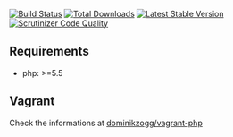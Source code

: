 [![Build Status](https://api.travis-ci.org/dominikzogg/energycalculator.png?branch=master)](https://travis-ci.org/dominikzogg/energycalculator)
[![Total Downloads](https://poser.pugx.org/dominikzogg/energycalculator/downloads.png)](https://packagist.org/packages/dominikzogg/energycalculator)
[![Latest Stable Version](https://poser.pugx.org/dominikzogg/energycalculator/v/stable.png)](https://packagist.org/packages/dominikzogg/energycalculator)
[![Scrutinizer Code Quality](https://scrutinizer-ci.com/g/dominikzogg/energycalculator/badges/quality-score.png?b=master)](https://scrutinizer-ci.com/g/dominikzogg/energycalculator/?branch=master)

## Requirements

 * php: >=5.5

## Vagrant

Check the informations at [dominikzogg/vagrant-php][1]

[1]: https://github.com/dominikzogg/vagrant-php/blob/v1-ubuntu/README.md

